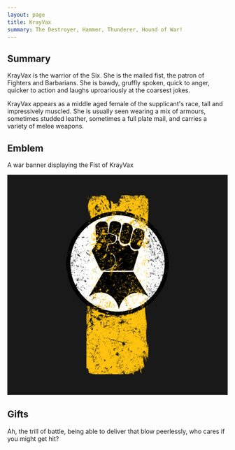 ```yaml
---
layout: page
title: KrayVax
summary: The Destroyer, Hammer, Thunderer, Hound of War!
---
```


## Summary

KrayVax is the warrior of the Six. She is the mailed fist, the patron of
Fighters and Barbarians. She is bawdy, gruffly spoken, quick to anger, quicker
to action and laughs uproariously at the coarsest jokes.

KrayVax appears as a middle aged female of the supplicant's race, tall and
impressively muscled. She is usually seen wearing a mix of armours, sometimes
studded leather, sometimes a full plate mail, and carries a variety of melee
weapons.

## Emblem

A war banner displaying the Fist of KrayVax

![Fist of Krayvax](/assets/krayvax-fist.jpg)

## Gifts

Ah, the trill of battle, being able to deliver that blow peerlessly, who cares
if you might get hit?
